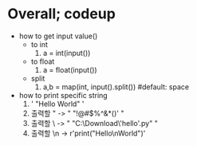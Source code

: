 # Overall; codeup
- how to get input value()
    - to int
        1. a = int(input())
    - to float
        1. a = float(input())
    - split
        1. a,b = map(int, input().split()) #default: space
- how to print specific string
    1. ' "Hello World" '
    2. 출력할 " -> " \"!@#$%^&*()' "
    3. 출력할 \ -> " \"C:\Download\\'hello'.py\" "
    4. 출력할 \n -> r'print("Hello\nWorld")'